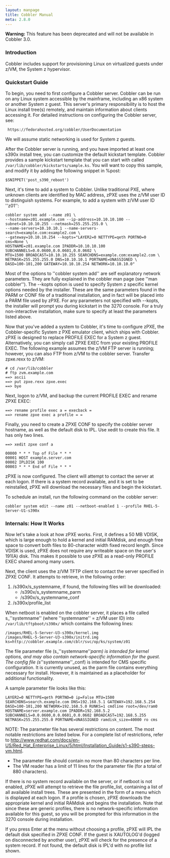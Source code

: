 ```yaml
---
layout: manpage
title: Cobbler Manual
meta: 2.8.0
---
```


<div class="alert alert-info alert-block"><b>Warning:</b> This feature has been deprecated and will not be available in Cobbler 3.0.</div>

### Introduction

Cobbler includes support for provisioning Linux on virtualized guests under z/VM, the System z hypervisor. 

### Quickstart Guide

To begin, you need to first configure a Cobbler server.  Cobbler can be run on any Linux system accessible by the mainframe, including an x86 system or another System z guest.  This server's primary responsibility is to host the Linux install tree(s) remotely, and maintain information about clients accessing it.  For detailed instructions on configuring the Cobbler server, see:

     https://fedorahosted.org/cobbler/UserDocumentation

We will assume static networking is used for System z guests.

After the Cobbler server is running, and you have imported at least one s390x install tree, you can customize the default kickstart template.  Cobbler provides a sample kickstart template that you can start with called `/var/lib/cobbler/kickstarts/sample.ks`.  You will want to copy this sample, and modify it by adding the following snippet in %post:

    $SNIPPET('post_s390_reboot')

Next, it's time to add a system to Cobbler.  Unlike traditional PXE, where unknown clients are identified by MAC address, zPXE uses the z/VM user ID to distinguish systems.  For example, to add a system with z/VM user ID ''z01'':


    cobbler system add --name z01 \
    --hostname=z01.example.com --ip-address=10.10.10.100 --subnet=10.10.10.255 --netmask=255.255.255.0 \
    --name-servers=10.10.10.1 --name-servers-search=example.com:example2.com \
    --gateway=10.10.10.254 --kopts="LAYER2=0 NETTYPE=qeth PORTNO=0 cms=None \
    HOSTNAME=z01.example.com IPADDR=10.10.10.100 SUBCHANNELS=0.0.0600,0.0.0601,0.0.0602 \
    MTU=1500 BROADCAST=10.10.10.255 SEARCHDNS=example.com:example2.com \
    NETMASK=255.255.255.0 DNS=10.10.10.1 PORTNAME=UNASSIGNED \
    DASD=100-101,200 GATEWAY=10.10.10.254 NETWORK=10.10.10.0"


Most of the options to ''cobbler system add'' are self explanatory network parameters.  They are fully explained in the cobbler man page (see ''man cobbler'').  The --kopts option is used to specify System z specific kernel options needed by the installer.  These are the same parameters found in the PARM or CONF file of a traditional installation, and in fact will be placed into a PARM file used by zPXE.  For any parameters not specified with --kopts, the installer will prompt you during kickstart in the 3270 console.  For a truly non-interactive installation, make sure to specify at least the parameters listed above.

Now that you've added a system to Cobbler, it's time to configure zPXE, the Cobbler-specific System z PXE emulator client, which ships with Cobbler.  zPXE is designed to replace PROFILE EXEC for a System z guest.  Alternatively, you can simply call ZPXE EXEC from your existing PROFILE EXEC.  The following example assumes the z/VM FTP server is running; however, you can also FTP from z/VM to the cobbler server.  Transfer zpxe.rexx to z/VM:


    # cd /var/lib/cobbler
    # ftp zvm.example.com
    ==> ascii
    ==> put zpxe.rexx zpxe.exec
    ==> bye


Next, logon to z/VM, and backup the current PROFILE EXEC and rename ZPXE EXEC:


    ==> rename profile exec a = execback =
    ==> rename zpxe exec a profile = =


Finally, you need to create a ZPXE CONF to specify the cobbler server hostname, as well as the default disk to IPL.  Use xedit to create this file.  It has only two lines. 


    ==> xedit zpxe conf a

    00000 * * * Top of File * * *
    00001 HOST example.server.com
    00002 IPLDISK 100
    00003 * * * End of File * * *

zPXE is now configured.  The client will attempt to contact the server at each logon.  If there is a system record available, and it is set to be reinstalled, zPXE will download the necessary files and begin the kickstart.

To schedule an install, run the following command on the cobbler server:

    cobbler system edit --name z01 --netboot-enabled 1 --profile RHEL-5-Server-U1-s390x


### Internals: How It Works

Now let's take a look at how zPXE works.  First, it defines a 50 MB VDISK, which is large enough to hold a kernel and initial RAMdisk, and enough free space to convert both files to 80-character width fixed record length.  Since VDISK is used, zPXE does not require any writeable space on the user's 191(A) disk.  This makes it possible to use zPXE as a read-only PROFILE EXEC shared among many users.

Next, the client uses the z/VM TFTP client to contact the server specified in ZPXE CONF.  It attempts to retrieve, in the following order:

 1. /s390x/s_systemname, if found, the following files will be downloaded:
    * /s390x/s_systemname_parm
    * /s390x/s_systemname_conf
 1. /s390x/profile_list

When netboot is enabled on the cobbler server, it places a file called s_''systemname'' (where ''systemname'' = z/VM user ID) into `/var/lib/tftpboot/s390x/` which contains the following lines:


    /images/RHEL-5-Server-U3-s390x/kernel.img
    /images/RHEL-5-Server-U3-s390x/initrd.img
    ks=http://cobbler.example.com/cblr/svc/op/ks/system/z01


The file parameter file (s_''systemname''_parm) is intended for kernel options, and may also contain network-specific information for the guest. The config file (s_''systemname''_conf) is intended for CMS specific configuration. It is currently unused, as the parm file contains everything necessary for install. However, it is maintained as a placeholder for additional functionality.

A sample parameter file looks like this:

    LAYER2=0 NETTYPE=qeth PORTNO=0 ip=False MTU=1500
    SEARCHDNS=search.example.com DNS=192.168.5.1 GATEWAY=192.168.5.254
    DASD=100-101,200 NETWORK=192.168.5.0 RUNKS=1 cmdline root=/dev/ram0
    HOSTNAME=server.example.com IPADDR=192.168.5.2
    SUBCHANNELS=0.0.0600,0.0.0601,0.0.0602 BROADCAST=192.168.5.255
    NETMASK=255.255.255.0 PORTNAME=UNASSIGNED ramdisk_size=40000 ro cms

NOTE: The parameter file has several restrictions on content.  The most notable restrictions are listed below.  For a complete list of restrictions, refer to http://www.redhat.com/docs/en-US/Red_Hat_Enterprise_Linux/5/html/Installation_Guide/s1-s390-steps-vm.html.

 * The parameter file should contain no more than 80 characters per line.
 * The VM reader has a limit of 11 lines for the parameter file (for a total of 880 characters). 

If there is no system record available on the server, or if netboot is not enabled, zPXE will attempt to retrieve the file profile_list, containing a list of all available install trees.  These are presented in the form of a menu which is displayed at each logon.  If a profile is chosen, zPXE downloads the appropriate kernel and initial RAMdisk and begins the installation.  Note that since these are generic profiles, there is no network-specific information available for this guest, so you will be prompted for this information in the 3270 console during installation.

If you press Enter at the menu without choosing a profile, zPXE will IPL the default disk specified in ZPXE CONF.  If the guest is XAUTOLOG'd (logged on disconnected by another user), zPXE will check for the presence of a system record.  If not found, the default disk is IPL'd with no profile list shown.
